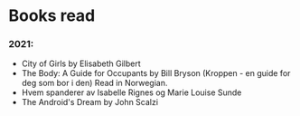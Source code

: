 
# Books read 

### 2021:
- City of Girls by Elisabeth Gilbert
- The Body: A Guide for Occupants by Bill Bryson (Kroppen - en guide for deg som bor i den) Read in Norwegian. 
- Hvem spanderer av Isabelle Rignes og Marie Louise Sunde
- The Android's Dream by John Scalzi
